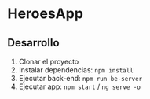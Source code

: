 # HeroesApp

## Desarrollo

1. Clonar el proyecto
2. Instalar dependencias: ```npm install```
3. Ejecutar back-end: ```npm run be-server```
4. Ejecutar app: ```npm start``` / ```ng serve -o```
